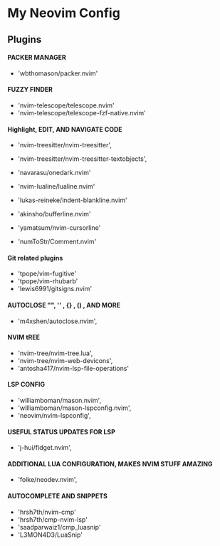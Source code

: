 # My Neovim Config

## Plugins 

#### PACKER MANAGER
* 'wbthomason/packer.nvim'

#### FUZZY FINDER
*  'nvim-telescope/telescope.nvim'
*  'nvim-telescope/telescope-fzf-native.nvim'

#### Highlight, EDIT, AND NAVIGATE CODE
*  'nvim-treesitter/nvim-treesitter',
*  'nvim-treesitter/nvim-treesitter-textobjects',

* 'navarasu/onedark.nvim' 
* 'nvim-lualine/lualine.nvim' 
* 'lukas-reineke/indent-blankline.nvim' 
* 'akinsho/bufferline.nvim'
* 'yamatsum/nvim-cursorline'
* 'numToStr/Comment.nvim' 
#### Git related plugins
* 'tpope/vim-fugitive'
* 'tpope/vim-rhubarb'
* 'lewis6991/gitsigns.nvim'

#### AUTOCLOSE "", '' ,  {} , () , AND MORE
* 'm4xshen/autoclose.nvim',

#### NVIM tREE
* 'nvim-tree/nvim-tree.lua',
* 'nvim-tree/nvim-web-devicons', 
* 'antosha417/nvim-lsp-file-operations'
  
#### LSP CONFIG
*  'williamboman/mason.nvim',
*  'williamboman/mason-lspconfig.nvim',
*  'neovim/nvim-lspconfig',

#### USEFUL STATUS UPDATES FOR LSP
* 'j-hui/fidget.nvim',

#### ADDITIONAL LUA CONFIGURATION, MAKES NVIM STUFF AMAZING
* 'folke/neodev.nvim',

#### AUTOCOMPLETE AND SNIPPETS
* 'hrsh7th/nvim-cmp'
* 'hrsh7th/cmp-nvim-lsp'
* 'saadparwaiz1/cmp_luasnip' 
* 'L3MON4D3/LuaSnip' 

